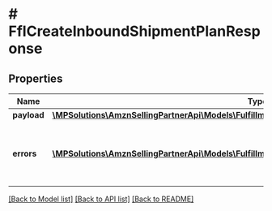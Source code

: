 # # FfICreateInboundShipmentPlanResponse

## Properties

Name | Type | Description | Notes
------------ | ------------- | ------------- | -------------
**payload** | [**\MPSolutions\AmznSellingPartnerApi\Models\FulfillmentInbound\FfICreateInboundShipmentPlanResult**](FfICreateInboundShipmentPlanResult.md) |  | [optional]
**errors** | [**\MPSolutions\AmznSellingPartnerApi\Models\FulfillmentInbound\FfIError[]**](FfIError.md) | A list of error responses returned when a request is unsuccessful. | [optional]

[[Back to Model list]](../../README.md#models) [[Back to API list]](../../README.md#endpoints) [[Back to README]](../../README.md)
